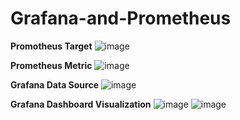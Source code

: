 # Grafana-and-Prometheus

**Promotheus Target**
![image](https://github.com/user-attachments/assets/3382928b-5e08-4081-9040-eb664d30492c)

**Prometheus Metric**
![image](https://github.com/user-attachments/assets/ae8176d7-d5da-4d95-9c21-dc9a5edec643)

**Grafana Data Source**
![image](https://github.com/user-attachments/assets/6789d01e-51f3-4a7f-896b-86944a4bfca1)

**Grafana Dashboard Visualization**
![image](https://github.com/user-attachments/assets/7fc7c949-161c-409e-88e6-c96cd5439e9b)
![image](https://github.com/user-attachments/assets/4c56ca9b-5275-497a-9e9d-457bfe01cf71)
